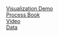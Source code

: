 [Visualization Demo](https://aamaxaa.github.io/GDP-Growth-Visual/) <br/>
[Process Book](https://github.com/aamaxaa/GDP-Growth-Visual/blob/808a2a6a5ea88ab240a35b34e798563368e75a4c/GDP%20Growth%20Process%20Book.pdf)<br/>
[Video](https://youtu.be/yeMcWpVDDUk)<br/>
[Data](https://data.worldbank.org/)
